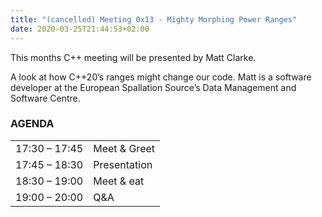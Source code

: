 ```yaml
---
title: "(cancelled) Meeting 0x13 - Mighty Morphing Power Ranges"
date: 2020-03-25T21:44:53+02:00
---
```


This months C++ meeting will be presented by Matt Clarke.

A look at how C++20’s ranges might change our code.
Matt is a software developer at the European Spallation Source’s Data Management and Software Centre.

### AGENDA

|               |              |
|---------------|--------------|
| 17:30 – 17:45 | Meet & Greet |
| 17:45 – 18:30 | Presentation |
| 18:30 – 19:00 | Meet & eat   |
| 19:00 – 20:00 | Q&A          |